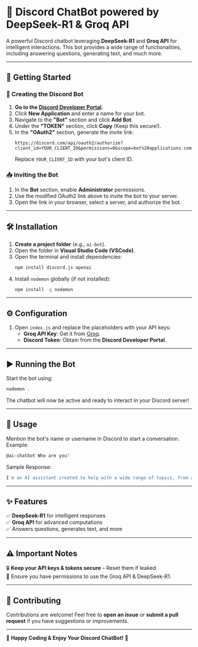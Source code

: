 # 🚀 Discord ChatBot powered by DeepSeek-R1 & Groq API

A powerful Discord chatbot leveraging **DeepSeek-R1** and **Groq API** for intelligent interactions. This bot provides a wide range of functionalities, including answering questions, generating text, and much more.

---

## 🔧 Getting Started

### 📌 Creating the Discord Bot

1. **Go to the [Discord Developer Portal](https://discord.com/developers/applications).**
2. Click **New Application** and enter a name for your bot.
3. Navigate to the **"Bot"** section and click **Add Bot**.
4. Under the **"TOKEN"** section, click **Copy** (Keep this secure!).
5. In the **"OAuth2"** section, generate the invite link:
   ```
   https://discord.com/api/oauth2/authorize?client_id=YOUR_CLIENT_ID&permissions=0&scope=bot%20applications.commands
   ```
   Replace `YOUR_CLIENT_ID` with your bot's client ID.

### 📥 Inviting the Bot

1. In the **Bot** section, enable **Administrator** permissions.
2. Use the modified OAuth2 link above to invite the bot to your server.
3. Open the link in your browser, select a server, and authorize the bot.

---

## 🛠 Installation

1. **Create a project folder** (e.g., `ai-bot`).
2. Open the folder in **Visual Studio Code (VSCode)**.
3. Open the terminal and install dependencies:
   ```sh
   npm install discord.js openai
   ```
4. Install `nodemon` globally (if not installed):
   ```sh
   npm install -g nodemon
   ```

---

## ⚙️ Configuration

1. Open `index.js` and replace the placeholders with your API keys:
   - **Groq API Key**: Get it from [Groq](https://groq.com/).
   - **Discord Token**: Obtain from the **Discord Developer Portal**.

---

## ▶️ Running the Bot

Start the bot using:

```sh
nodemon .
```

The chatbot will now be active and ready to interact in your Discord server!

---
## 🚀 Usage

Mention the bot's name or username in Discord to start a conversation. Example:
```sh
@ai-chatbot Who are you?
```
Sample Response:
```sh
I'm an AI assistant created to help with a wide range of topics, from answering questions to providing guidance and solutions. My goal is to assist you in the most helpful and clear way possible. Whether you're troubleshooting tech issues, need explanations, or want advice on a problem, I'm here to help! Let me know what you need, and I'll do my best to provide a useful response.
```
---

## ✨ Features

✅ **DeepSeek-R1** for intelligent responses  
✅ **Groq API** for advanced computations  
✅ Answers questions, generates text, and more

---

## ⚠️ Important Notes

🔒 **Keep your API keys & tokens secure** – Reset them if leaked.  
📜 Ensure you have permissions to use the Groq API & DeepSeek-R1.

---

## 🤝 Contributing

Contributions are welcome! Feel free to **open an issue** or **submit a pull request** if you have suggestions or improvements.

---

🚀 **Happy Coding & Enjoy Your Discord ChatBot!** 🎉
